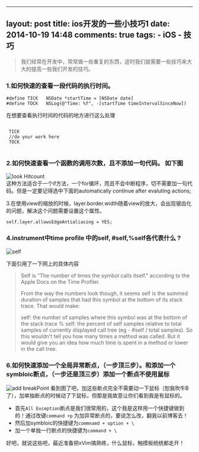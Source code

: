 
---
layout: post
title: ios开发的一些小技巧1
date: 2014-10-19 14:48
comments: true
tags:
	- iOS
	- 技巧
---

>我们经常在开发中，常常做一些重复的东西，这时我们就需要一些技巧来大大的提高一些我们开发的技巧。

### 1.如何快速的查看一段代码的执行时间。  

```
#define TICK   NSDate *startTime = [NSDate date]
#define TOCK   NSLog(@"Time: %f", -[startTime timeIntervalSinceNow])

```

在想要查看执行时间的代码的地方进行这么处理    

```

 TICK
 //do your work here
 TOCK
 
```

### 2.如何快速查看一个函数的调用次数，且不添加一句代码。  如下图  

![look Hitcount](http://m3.img.srcdd.com/farm4/d/2015/0313/14/3CDFBDB4A9AF71E581AD1A49ED59CA8A_B500_900_500_271.png)  
这种方法适合于一个if方法，一个for循环，而且不会中断程序，切不需要加一句代码。但是一定要记得选中下面的automatically continue after evaluting actions;

3.在使用view的缩放的时候，layer.border.width随着view的放大，会出现锯齿化的问题，解决这个问题需要设置这个属性。  

`self.layer.allowsEdgeAntialiasing = YES;`

### 4.instrument中time profile 中的self, #self,%self各代表什么 ?

![self](http://m3.img.srcdd.com/farm5/d/2015/0313/15/36DD0B602EB4A9C03FD7EF30F8A55CC5_B500_900_444_293.png)  

下面引用了一下网上的具体内容

> Self is "The number of times the symbol calls itself." according to the Apple Docs on the Time Profiler.
>
> From the way the numbers look though, it seems self is the summed duration of samples that had this symbol at the bottom of its stack trace. That would make:
>
>  self: the number of samples where this symbol was at the bottom of the stack trace
> % self: the percent of self samples relative to total samples of currently displayed call tree
> (eg - #self / total samples).
> So this wouldn't tell you how many times a method was called. But it would give you an idea how much time is spent in a method or lower in the call tree.


### 6.如何快速添加一个全局异常断点，（一步顶三步）。和添加一个symbloic断点，（一步还是顶三步）添加一个断点不使用鼠标  

![add breakPoint](http://m2.img.srcdd.com/farm5/d/2015/0313/17/434743055AA742C6176F42BAC96F40C1_ORIG_1490_964.gif)
看到图了吧，加这些断点完全不需要动一下鼠标（恕我吹牛B了），加单独断点的时候动了下鼠标，但那是我故意让你们看到我是有鼠标的。

*	首先`All Exception`断点是我们很常用的，这个我是这样用一个快捷键做到的！通过改键`command +p`  为加异常断点的，要说怎么改，翻我以前博客去！  
*	然后加symbloic的快捷键为`commnamd + option + \`
*	加一个单独一行断点的快捷键为`command + \`  

好吧，就说这些吧，最近准备把xVim搞熟练，什么鼠标，触摸板统统都走开！
